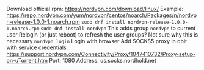 Download official rpm: https://nordvpn.com/download/linux/
Example: https://repo.nordvpn.com/yum/nordvpn/centos/noarch/Packages/n/nordvpn-release-1.0.0-1.noarch.rpm
`sudo dnf install nordvpn-release-1.0.0-1.noarch.rpm`
`sudo dnf install nordvpn`
This adds group `nordvpn` to current user
Relogin (or just reboot) to refresh the user groups? Not sure why this is necessary
`nordvpn login`
Login with browser
Add SOCKS5 proxy in qbit with service credentials: https://support.nordvpn.com/Connectivity/Proxy/1047410732/Proxy-setup-on-uTorrent.htm
Port: 1080
Address: us.socks.nordhold.net
